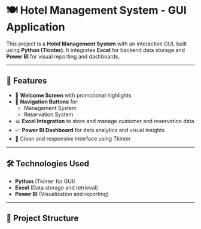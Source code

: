 # 🍽️ Hotel Management System - GUI Application

This project is a **Hotel Management System** with an interactive GUI, built using **Python (Tkinter)**. It integrates **Excel** for backend data storage and **Power BI** for visual reporting and dashboards.



---

## 📌 Features

- 🏨 **Welcome Screen** with promotional highlights
- 🔐 **Navigation Buttons** for:
  - Management System
  - Reservation System
- 📊 **Excel Integration** to store and manage customer and reservation data
- 📈 **Power BI Dashboard** for data analytics and visual insights
- 🎨 Clean and responsive interface using Tkinter

---

## 🛠️ Technologies Used

- **Python** (Tkinter for GUI)
- **Excel** (Data storage and retrieval)
- **Power BI** (Visualization and reporting)

---

## 📂 Project Structure

